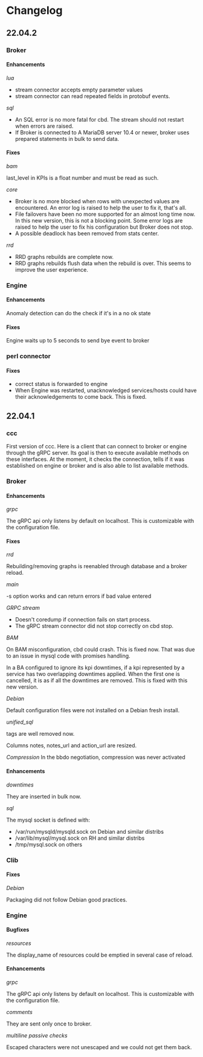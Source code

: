 # Changelog

## 22.04.2

### Broker

#### Enhancements

*lua*
* stream connector accepts empty parameter values
* stream connector can read repeated fields in protobuf events.

*sql*

* An SQL error is no more fatal for cbd. The stream should not restart when errors
are raised.
* If Broker is connected to A MariaDB server 10.4 or newer, broker uses prepared statements in bulk to send data.

#### Fixes

*bam*

last\_level in KPIs is a float number and must be read as such.

*core*

* Broker is no more blocked when rows with unexpected values are encountered.
  An error log is raised to help the user to fix it, that's all.
* File failovers have been no more supported for an almost long time now. In
  this new version, this is not a blocking point. Some error logs are raised to
  help the user to fix his configuration but Broker does not stop.
* A possible deadlock has been removed from stats center.

*rrd*

* RRD graphs rebuilds are complete now.
* RRD graphs rebuilds flush data when the rebuild is over. This seems to improve
  the user experience.

### Engine

#### Enhancements

Anomaly detection can do the check if it's in a no ok state
#### Fixes

Engine waits up to 5 seconds to send bye event to broker

### perl connector

#### Fixes

* correct status is forwarded to engine
* When Engine was restarted, unacknowledged services/hosts could have their
  acknowledgements to come back. This is fixed.

## 22.04.1

### ccc

First version of ccc. Here is a client that can connect to broker or engine
through the gRPC server. Its goal is then to execute available methods on
these interfaces. At the moment, it checks the connection, tells if it was
established on engine or broker and is also able to list available methods.

### Broker

#### Enhancements

*grpc*

The gRPC api only listens by default on localhost. This is customizable with
the configuration file.

#### Fixes

*rrd*

Rebuilding/removing graphs is reenabled through database and a broker reload.

*main*

-s option works and can return errors if bad value entered

*GRPC stream*

* Doesn't coredump if connection fails on start process.
* The gRPC stream connector did not stop correctly on cbd stop.

*BAM*

On BAM misconfiguration, cbd could crash. This is fixed now. That was due to
an issue in mysql code with promises handling.

In a BA configured to ignore its kpi downtimes, if a kpi represented by a
service has two overlapping downtimes applied. When the first one is cancelled,
it is as if all the downtimes are removed. This is fixed with this new version.

*Debian*

Default configuration files were not installed on a Debian fresh install.

*unified_sql*

tags are well removed now.

Columns notes, notes\_url and action\_url are resized.

*Compression*
In the bbdo negotiation, compression was never activated

#### Enhancements

*downtimes*

They are inserted in bulk now.

*sql*

The mysql socket is defined with:
* /var/run/mysqld/mysqld.sock on Debian and similar distribs
* /var/lib/mysql/mysql.sock on RH and similar distribs
* /tmp/mysql.sock on others

### Clib

#### Fixes

*Debian*

Packaging did not follow Debian good practices.

### Engine

#### Bugfixes

*resources*

The display\_name of resources could be emptied in several case of reload.

#### Enhancements

*grpc*

The gRPC api only listens by default on localhost. This is customizable with
the configuration file.

*comments*

They are sent only once to broker.

*multiline passive checks*

Escaped characters were not unescaped and we could not get them back.
